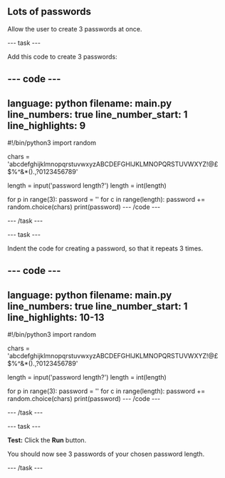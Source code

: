 ## Lots of passwords

Allow the user to create 3 passwords at once.

--- task ---

Add this code to create 3 passwords:

--- code ---
---
language: python
filename: main.py
line_numbers: true
line_number_start: 1
line_highlights: 9
---
#!/bin/python3
import random

chars = 'abcdefghijklmnopqrstuvwxyzABCDEFGHIJKLMNOPQRSTUVWXYZ!@£$%^&*().,?0123456789'

length = input('password length?')
length = int(length)

for p in range(3):
password = ''
for c in range(length):
    password += random.choice(chars)
print(password)
--- /code ---

--- /task ---

--- task ---

Indent the code for creating a password, so that it repeats 3 times.

--- code ---
---
language: python
filename: main.py
line_numbers: true
line_number_start: 1
line_highlights: 10-13
---
#!/bin/python3
import random

chars = 'abcdefghijklmnopqrstuvwxyzABCDEFGHIJKLMNOPQRSTUVWXYZ!@£$%^&*().,?0123456789'

length = input('password length?')
length = int(length)

for p in range(3):
    password = ''
    for c in range(length):
        password += random.choice(chars)
    print(password)
--- /code ---

--- /task ---

--- task ---

**Test:** Click the **Run** button. 

You should now see 3 passwords of your chosen password length.

--- /task ---
